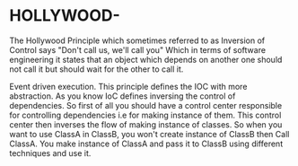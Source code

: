 # HOLLYWOOD-
The Hollywood Principle which sometimes referred to as Inversion of Control says "Don't call us, we'll call you" Which in terms of software engineering it states that an object which depends on another one should not call it but should wait for the other to call it.

Event driven execution.
This principle defines the IOC with more abstraction. As you know IoC defines inversing the control of dependencies. So first of all you should have a control center responsible for controlling dependencies i.e for making instance of them. This control center then inverses the flow of making instance of classes. So when you want to use ClassA in ClassB, you won't create instance of ClassB then Call ClassA. You make instance of ClassA and pass it to ClassB using different techniques and use it.

